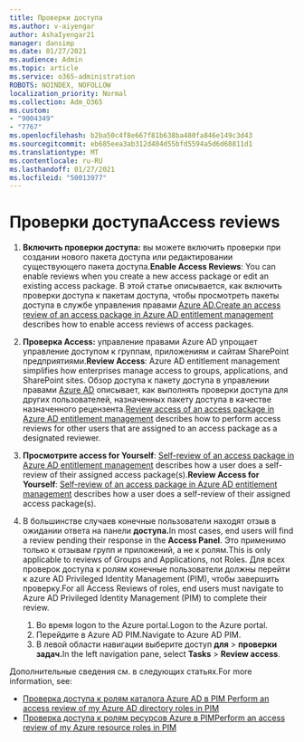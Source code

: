 ```yaml
---
title: Проверки доступа
ms.author: v-aiyengar
author: AshaIyengar21
manager: dansimp
ms.date: 01/27/2021
ms.audience: Admin
ms.topic: article
ms.service: o365-administration
ROBOTS: NOINDEX, NOFOLLOW
localization_priority: Normal
ms.collection: Adm_O365
ms.custom:
- "9004349"
- "7767"
ms.openlocfilehash: b2ba50c4f8e667f81b638ba480fa846e149c3d43
ms.sourcegitcommit: eb685eea3ab312d404d55bfd5594a5d6d68811d1
ms.translationtype: MT
ms.contentlocale: ru-RU
ms.lasthandoff: 01/27/2021
ms.locfileid: "50013977"
---
```

# <a name="access-reviews"></a><span data-ttu-id="03620-102">Проверки доступа</span><span class="sxs-lookup"><span data-stu-id="03620-102">Access reviews</span></span>

1. <span data-ttu-id="03620-103">**Включить проверки доступа:** вы можете включить проверки при создании нового пакета доступа или редактировании существующего пакета доступа.</span><span class="sxs-lookup"><span data-stu-id="03620-103">**Enable Access Reviews**: You can enable reviews when you create a new access package or edit an existing access package.</span></span> <span data-ttu-id="03620-104">В этой статье описывается, как включить проверки доступа к пакетам доступа, чтобы просмотреть пакеты доступа в службе управления правами [Azure AD.](https://docs.microsoft.com/azure/active-directory/governance/entitlement-management-access-reviews-create)</span><span class="sxs-lookup"><span data-stu-id="03620-104">[Create an access review of an access package in Azure AD entitlement management](https://docs.microsoft.com/azure/active-directory/governance/entitlement-management-access-reviews-create) describes how to enable access reviews of access packages.</span></span>

1. <span data-ttu-id="03620-105">**Проверка Access:** управление правами Azure AD упрощает управление доступом к группам, приложениям и сайтам SharePoint предприятиями.</span><span class="sxs-lookup"><span data-stu-id="03620-105">**Review Access**: Azure AD entitlement management simplifies how enterprises manage access to groups, applications, and SharePoint sites.</span></span> <span data-ttu-id="03620-106">Обзор доступа к пакету доступа в управлении правами [Azure AD](https://docs.microsoft.com/azure/active-directory/governance/entitlement-management-access-reviews-create) описывает, как выполнять проверки доступа для других пользователей, назначенных пакету доступа в качестве назначенного рецензента.</span><span class="sxs-lookup"><span data-stu-id="03620-106">[Review access of an access package in Azure AD entitlement management](https://docs.microsoft.com/azure/active-directory/governance/entitlement-management-access-reviews-create) describes how to perform access reviews for other users that are assigned to an access package as a designated reviewer.</span></span>

1. <span data-ttu-id="03620-107">**Просмотрите access for Yourself**: [Self-review of an access package in Azure AD entitlement management](https://docs.microsoft.com/azure/active-directory/governance/entitlement-management-access-reviews-self-review) describes how a user does a self-review of their assigned access package(s).</span><span class="sxs-lookup"><span data-stu-id="03620-107">**Review Access for Yourself**: [Self-review of an access package in Azure AD entitlement management](https://docs.microsoft.com/azure/active-directory/governance/entitlement-management-access-reviews-self-review) describes how a user does a self-review of their assigned access package(s).</span></span>

1. <span data-ttu-id="03620-108">В большинстве случаев конечные пользователи находят отзыв в ожидании ответа на панели **доступа.**</span><span class="sxs-lookup"><span data-stu-id="03620-108">In most cases, end users will find a review pending their response in the **Access Panel**.</span></span> <span data-ttu-id="03620-109">Это применимо только к отзывам групп и приложений, а не к ролям.</span><span class="sxs-lookup"><span data-stu-id="03620-109">This is only applicable to reviews of Groups and Applications, not Roles.</span></span> <span data-ttu-id="03620-110">Для всех проверок доступа к ролям конечные пользователи должны перейти к azure AD Privileged Identity Management (PIM), чтобы завершить проверку.</span><span class="sxs-lookup"><span data-stu-id="03620-110">For all Access Reviews of roles, end users must navigate to Azure AD Privileged Identity Management (PIM) to complete their review.</span></span>

    1. <span data-ttu-id="03620-111">Во время logon to the Azure portal.</span><span class="sxs-lookup"><span data-stu-id="03620-111">Logon to the Azure portal.</span></span>
    2. <span data-ttu-id="03620-112">Перейдите в Azure AD PIM.</span><span class="sxs-lookup"><span data-stu-id="03620-112">Navigate to Azure AD PIM.</span></span>
    3. <span data-ttu-id="03620-113">В левой области навигации выберите доступ **для**  >  **проверки задач.**</span><span class="sxs-lookup"><span data-stu-id="03620-113">In the left navigation pane, select **Tasks** > **Review access**.</span></span>
    
<span data-ttu-id="03620-114">Дополнительные сведения см. в следующих статьях.</span><span class="sxs-lookup"><span data-stu-id="03620-114">For more information, see:</span></span>

- [<span data-ttu-id="03620-115">Проверка доступа к ролям каталога Azure AD в PIM </span><span class="sxs-lookup"><span data-stu-id="03620-115">Perform an access review of my Azure AD directory roles in PIM </span></span>](https://docs.microsoft.com/azure/active-directory/privileged-identity-management/pim-how-to-perform-security-review/)
- [<span data-ttu-id="03620-116">Проверка доступа к ролям ресурсов Azure в PIM</span><span class="sxs-lookup"><span data-stu-id="03620-116">Perform an access review of my Azure resource roles in PIM</span></span>](https://docs.microsoft.com/azure/active-directory/privileged-identity-management/pim-resource-roles-perform-access-review/)